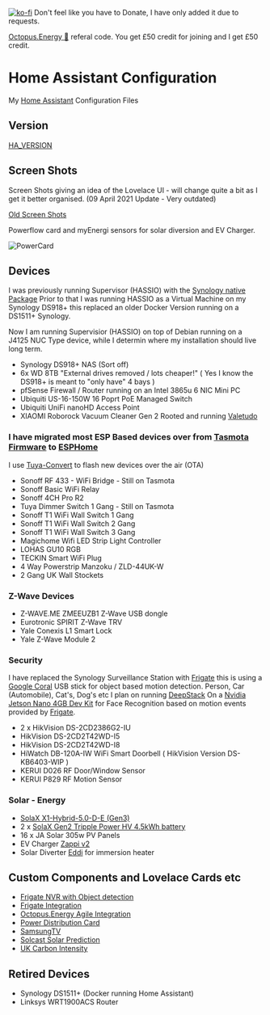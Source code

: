 [![ko-fi](https://www.ko-fi.com/img/githubbutton_sm.svg)](https://ko-fi.com/V7V51QQOL)
Don't feel like you have to Donate, I have only added it due to requests.

[Octopus.Energy 🐙](https://share.octopus.energy/wise-boar-813) referal code. You get £50 credit for joining and I get £50 credit.

# Home Assistant Configuration

My [Home Assistant](https://home-assistant.io/) Configuration Files

## Version

[HA_VERSION](https://github.com/wills106/homeassistant-config/blob/master/HA_VERSION)

## Screen Shots

Screen Shots giving an idea of the Lovelace UI - will change quite a bit as I get it better organised. (09 April 2021 Update - Very outdated)

[Old Screen Shots](https://github.com/wills106/homeassistant-config/blob/master/screenshots/README.md)

Powerflow card and myEnergi sensors for solar diversion and EV Charger.

![PowerCard](https://github.com/wills106/homeassistant-config/blob/master/screenshots/energy.PNG)

## Devices

I was previously running Supervisor (HASSIO) with the [Synology native Package](https://community.home-assistant.io/t/hass-io-on-synology-dsm-native-package/125559)
Prior to that I was running HASSIO as a Virtual Machine on my Synology DS918+ this replaced an older Docker Version running on a DS1511+ Synology.

Now I am running Supervisior (HASSIO) on top of Debian running on a J4125 NUC Type device, while I determin where my installation should live long term.

- Synology DS918+ NAS (Sort off)
- 6x WD 8TB "External drives removed / lots cheaper!" ( Yes I know the DS918+ is meant to "only have" 4 bays )
- pfSense  Firewall / Router running on an Intel 3865u 6 NIC Mini PC
- Ubiquiti US-16-150W 16 Poprt PoE Managed Switch
- Ubiquiti UniFi nanoHD Access Point
- XIAOMI Roborock Vacuum Cleaner Gen 2 Rooted and running [Valetudo](https://github.com/Hypfer/Valetudo)

### I have migrated most ESP Based devices over from [Tasmota Firmware](https://github.com/arendst/Sonoff-Tasmota) to [ESPHome](https://esphome.io/)
I use [Tuya-Convert](https://github.com/ct-Open-Source/tuya-convert) to flash new devices over the air (OTA)
- Sonoff RF 433 - WiFi Bridge - Still on Tasmota
- Sonoff Basic WiFi Relay
- Sonoff 4CH Pro R2
- Tuya Dimmer Switch 1 Gang - Still on Tasmota
- Sonoff T1 WiFi Wall Switch 1 Gang
- Sonoff T1 WiFi Wall Switch 2 Gang
- Sonoff T1 WiFi Wall Switch 3 Gang
- Magichome Wifi LED Strip Light Controller
- LOHAS GU10 RGB
- TECKIN Smart WiFi Plug
- 4 Way Powerstrip Manzoku / ZLD-44UK-W
- 2 Gang UK Wall Stockets

### Z-Wave Devices
- Z-WAVE.ME ZMEEUZB1 Z-Wave USB dongle
- Eurotronic SPIRIT Z-Wave TRV
- Yale Conexis L1 Smart Lock
- Yale Z-Wave Module 2

### Security

I have replaced the Synology Surveillance Station with [Frigate](https://github.com/blakeblackshear/frigate) this is using a [Google Coral](https://coral.ai/products/accelerator) USB stick for object based motion detection. Person, Car (Automobile), Cat's, Dog's etc
I plan on running [DeepStack](https://docs.deepstack.cc/) On a [Nvidia Jetson Nano 4GB Dev Kit](https://www.nvidia.com/en-gb/autonomous-machines/embedded-systems/jetson-nano/) for Face Recognition based on motion events provided by [Frigate](https://github.com/blakeblackshear/frigate).
- 2 x HikVision DS-2CD2386G2-IU
- HikVision DS-2CD2T42WD-I5
- HikVision DS-2CD2T42WD-I8
- HiWatch DB-120A-IW WiFi Smart Doorbell ( HikVision Version DS-KB6403-WIP )
- KERUI D026 RF Door/Window Sensor
- KERUI P829 RF Motion Sensor

### Solar - Energy

- [SolaX X1-Hybrid-5.0-D-E (Gen3)](https://www.solaxpower.com/single-phase-hybrid/)
- 2 x [SolaX Gen2 Tripple Power HV 4.5kWh battery](https://www.solaxpower.com/triple-power-battery/)
- 16 x JA Solar 305w PV Panels
- EV Charger [Zappi v2](https://myenergi.com/product/zappi/)
- Solar Diverter [Eddi](https://myenergi.com/product/eddi/) for immersion heater

## Custom Components and Lovelace Cards etc
- [Frigate NVR with Object detection](https://github.com/blakeblackshear/frigate)
- [Frigate Integration](https://github.com/blakeblackshear/frigate-hass-integration)
- [Octopus.Energy Agile Integration](https://github.com/markgdev/home-assistant_OctopusAgile)
- [Power Distribution Card](https://github.com/markgdev/home-assistant_OctopusAgile)
- [SamsungTV](https://github.com/jscruz/sensor.carbon_intensity_uk)
- [Solcast Solar Prediction](https://github.com/dannerph/homeassistant-solcast)
- [UK Carbon Intensity](https://github.com/jscruz/sensor.carbon_intensity_uk)

## Retired Devices
- Synology DS1511+ (Docker running Home Assistant)
- Linksys WRT1900ACS Router
